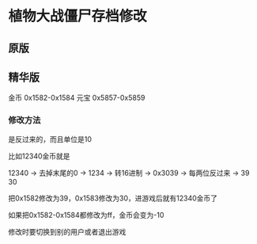 # 植物大战僵尸存档修改

## 原版

## 精华版

金币 0x1582-0x1584
元宝 0x5857-0x5859

### 修改方法

是反过来的，而且单位是10

比如12340金币就是

12340 -> 去掉末尾的0 -> 1234 -> 转16进制 -> 0x3039 -> 每两位反过来 -> 39 30

把0x1582修改为39，0x1583修改为30，进游戏后就有12340金币了

如果把0x1582-0x1584都修改为ff，金币会变为-10

修改时要切换到别的用户或者退出游戏

